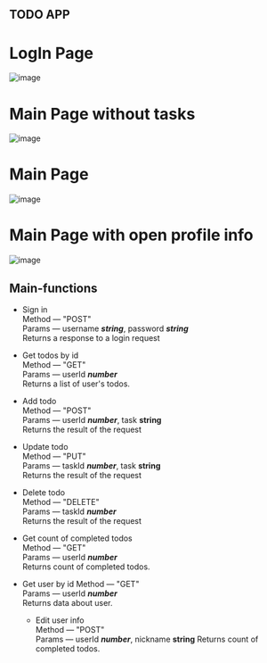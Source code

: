 ## TODO APP
# LogIn Page
![image](https://user-images.githubusercontent.com/73232366/221599917-7cb8e985-ba05-425b-bb01-3e4ee633b70e.png)

# Main Page without tasks
![image](https://user-images.githubusercontent.com/73232366/221599021-5dc40ad8-424c-4ecf-8764-9231d55949fd.png)
# Main Page
![image](https://user-images.githubusercontent.com/73232366/221599209-4fe5fce5-8e6e-4c41-b671-9888f4f7f226.png)
# Main Page with open profile info
![image](https://user-images.githubusercontent.com/73232366/221599387-93aa24bb-8184-499f-8a06-e9cab523362a.png)

## Main-functions
- Sign in  
  Method — "POST"  
  Params — username ___string___, password ___string___  
  Returns a response to a login request  

- Get todos by id  
  Method — "GET"  
  Params — userId ___number___  
  Returns a list of user's todos.  

- Add todo  
  Method — "POST"  
  Params — userId ___number___, task __string__  
  Returns the result of the request  

- Update todo  
  Method — "PUT"  
  Params — taskId ___number___, task __string__  
  Returns the result of the request 

- Delete todo  
  Method — "DELETE"  
  Params — taskId ___number___  
  Returns the result of the request
  
 - Get count of completed todos  
  Method — "GET"  
  Params — userId ___number___  
  Returns count of completed todos. 
  
 - Get user by id
  Method — "GET"  
  Params — userId ___number___  
  Returns data about user.
  
   - Edit user info  
  Method — "POST"  
  Params — userId ___number___, nickname __string__ 
  Returns count of completed todos. 
